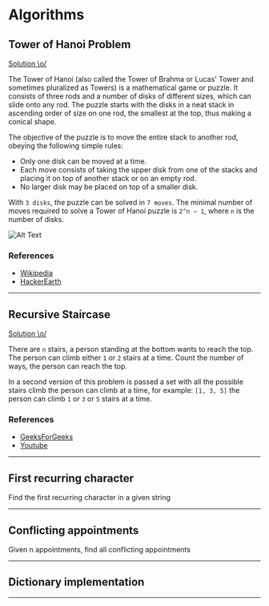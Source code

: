 
# Algorithms


## Tower of Hanoi Problem

[Solution \o/](https://github.com/Thiago92Rodrigues/algorithms/blob/master/tower_of_hanoi.py)

The Tower of Hanoi (also called the Tower of Brahma or Lucas' Tower and sometimes pluralized as Towers) is a mathematical game or puzzle. It consists of three rods and a number of disks of different sizes, which can slide onto any rod. The puzzle starts with the disks in a neat stack in ascending order of size on one rod, the smallest at the top, thus making a conical shape.

The objective of the puzzle is to move the entire stack to another rod, obeying the following simple rules:

- Only one disk can be moved at a time.
- Each move consists of taking the upper disk from one of the stacks and placing it on top of another stack or on an empty rod.
- No larger disk may be placed on top of a smaller disk.

With `3 disks`, the puzzle can be solved in `7 moves`. The minimal number of moves required to solve a Tower of Hanoi puzzle is `2^n − 1`, where `n` is the number of disks.

![Alt Text](https://upload.wikimedia.org/wikipedia/commons/thumb/8/8d/Iterative_algorithm_solving_a_6_disks_Tower_of_Hanoi.gif/220px-Iterative_algorithm_solving_a_6_disks_Tower_of_Hanoi.gif)

### References

- [Wikipedia](https://en.wikipedia.org/wiki/Tower_of_Hanoi)
- [HackerEarth](https://www.hackerearth.com/blog/developers/tower-hanoi-recursion-game-algorithm-explained)

*****

## Recursive Staircase

[Solution \o/](https://github.com/Thiago92Rodrigues/algorithms/blob/master/recursive_staircase.py)

There are `n` stairs, a person standing at the bottom wants to reach the top. The person can climb either `1` or `2` stairs at a time. Count the number of ways, the person can reach the top.

In a second version of this problem is passed a set with all the possible stairs climb the person can climb at a time, for example: `[1, 3, 5]` the person can climb `1` or `3` or `5` stairs at a time.

### References

- [GeeksForGeeks](https://www.geeksforgeeks.org/count-ways-reach-nth-stair/)
- [Youtube]()

*****

## First recurring character

Find the first recurring character in a given string

*****

## Conflicting appointments

Given n appointments, find all conflicting appointments

*****

## Dictionary implementation

*****
